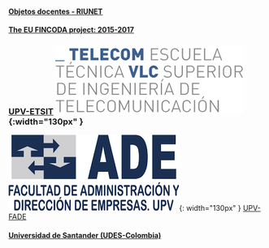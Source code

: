
#### [Objetos docentes - RIUNET](https://riunet.upv.es/discover?rpp=10&etal=0&query=gonzalez+ladrón+de+guevara&group_by=none&page=1)

#### [The EU FINCODA project: 2015-2017](https://www.fincoda.eu)

### [UPV-ETSIT](cont-docentes-etsit.md) ![ETSIT](telecom.png){:width="130px" }    

     
     

![FADE](fade.png){: width="130px" } [     UPV-FADE    ](cont-docentes-fade.md)     

     
     
     

#### [Universidad de Santander (UDES-Colombia)](cont-docentes-udes.md)    
